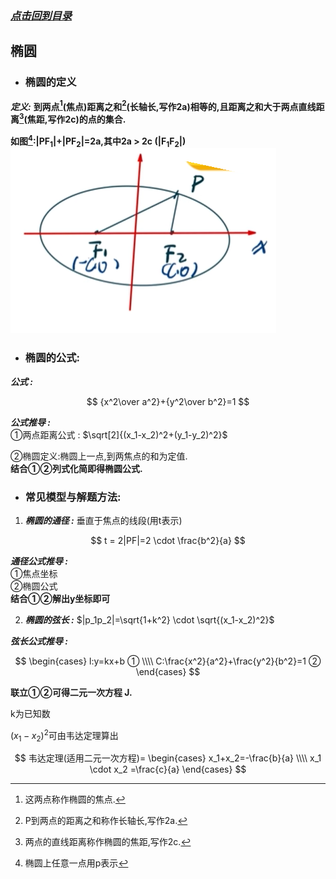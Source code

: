 ### [*点击回到目录*](./目录.md) 
## 椭圆
- ### 椭圆的定义
    
***定义:***    **到两点[^1]\(焦点)距离之和[^2]\(长轴长,写作2a)相等的,且距离之和大于两点直线距离[^3]\(焦距,写作2c)的点的集合.** 
[^1]:这两点称作椭圆的焦点.
[^2]:P到两点的距离之和称作长轴长,写作2a.
[^3]:两点的直线距离称作椭圆的焦距,写作2c.
[^4]:椭圆上任意一点用p表示

**如图[^4]:|PF<sub>1</sub>|+|PF<sub>2</sub>|=2a,其中2a > 2c (|F<sub>1</sub>F<sub>2</sub>|)**    
![如果你看到此提示,说明图片未加载成功,请检查网络/下载查看本项目.](../imgs/tuoyuan001.png)    
     
- ### 椭圆的公式: 
***公式 :***

$$
{x^2\over a^2}+{y^2\over b^2}=1
$$

***公式推导 :***    
①两点距离公式 : $\sqrt[2]{(x_1-x_2)^2+(y_1-y_2)^2}$    

②椭圆定义:椭圆上一点,到两焦点的和为定值.     
**结合①②列式化简即得椭圆公式.**
- ### 常见模型与解题方法:
1. ***椭圆的通径 :***
垂直于焦点的线段(用t表示)

$$
t = 2|PF|=2 \cdot \frac{b^2}{a}
$$

***通径公式推导 :***       
①焦点坐标   
②椭圆公式   
**结合①②解出y坐标即可**

2. ***椭圆的弦长 :***
$|p_1p_2|=\sqrt{1+k^2} \cdot \sqrt{(x_1-x_2)^2}$

***弦长公式推导 :***

$$
\begin{cases}  
l:y=kx+b ①
\\\\
C:\frac{x^2}{a^2}+\frac{y^2}{b^2}=1 ②
\end{cases}
$$
    
**联立①②可得二元一次方程 J.**  

k为已知数  

$(x_1-x_2)^2$可由韦达定理算出  


$$
韦达定理(适用二元一次方程)=
\begin{cases}
x_1+x_2=-\frac{b}{a}
\\\\
x_1 \cdot x_2 =\frac{c}{a}
\end{cases}
$$

